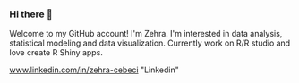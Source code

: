 ### Hi there 👋

Welcome to my GitHub account!
I'm Zehra. 
I'm interested in data analysis, statistical modeling and data visualization. 
Currently work on R/R studio and love create R Shiny apps.

www.linkedin.com/in/zehra-cebeci "Linkedin"
